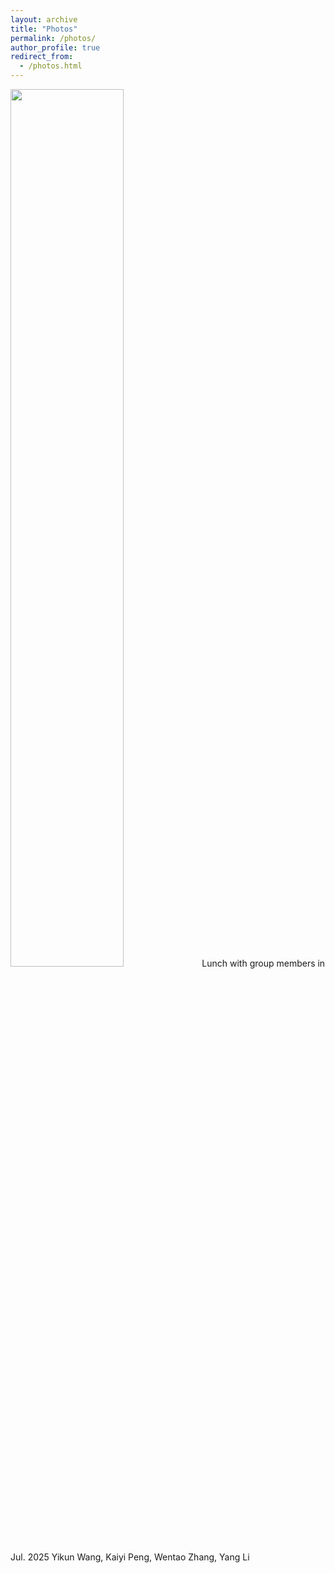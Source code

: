 ```yaml
---
layout: archive
title: "Photos"
permalink: /photos/
author_profile: true
redirect_from: 
  - /photos.html
---
```


<img src=../images/2025_07_08.jpg width=60% />
Lunch with group members in Jul. 2025  
Yikun Wang, Kaiyi Peng, Wentao Zhang, Yang Li
